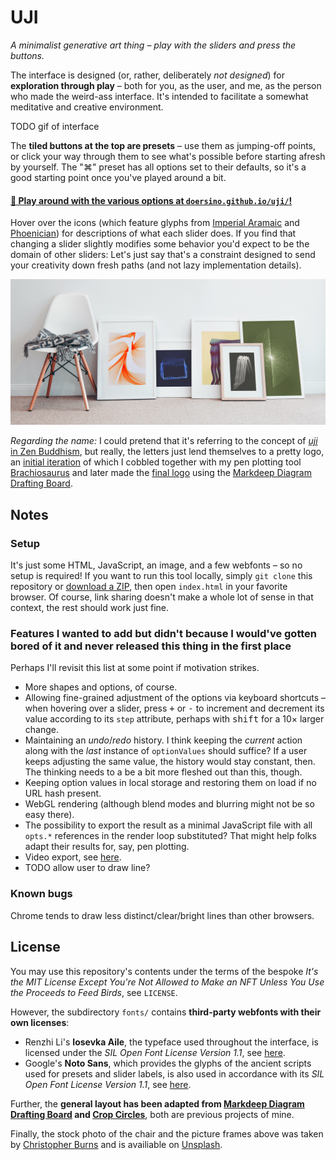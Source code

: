 # UJI

*A minimalist generative art thing – play with the sliders and press the buttons.*

The interface is designed (or, rather, deliberately *not designed*) for **exploration through play** – both for you, as the user, and me, as the person who made the weird-ass interface. It's intended to facilitate a somewhat meditative and creative environment.

TODO gif of interface

The **tiled buttons at the top are presets** – use them as jumping-off points, or click your way through them to see what's possible before starting afresh by yourself. The "⌘" preset has all options set to their defaults, so it's a good starting point once you've played around a bit.

#### [🎨 Play around with the various options at `doersino.github.io/uji/`!](https://doersino.github.io/uji/)

Hover over the icons (which feature glyphs from [Imperial Aramaic](https://en.wikipedia.org/wiki/Imperial_Aramaic#Unicode) and [Phoenician](https://en.wikipedia.org/wiki/Phoenician_alphabet#Unicode)) for descriptions of what each slider does. If you find that changing a slider slightly modifies some behavior you'd expect to be the domain of other sliders: Let's just say that's a constraint designed to send your creativity down fresh paths (and not lazy implementation details).

![This is how your apartment could look with one simple trick!](example.jpg)

*Regarding the name:* I could pretend that it's referring to the concept of [*uji* in Zen Buddhism](https://en.wikipedia.org/wiki/Uji_(Being-Time)), but really, the letters just lend themselves to a pretty logo, an [initial iteration](https://github.com/doersino/brachiosaurus/blob/24fb60c86e037053ed1003a356a7ca1d8135c5fd/examples.py#L413) of which I cobbled together with my pen plotting tool [Brachiosaurus](https://github.com/doersino/brachiosaurus/) and later made the [final logo](https://gist.github.com/doersino/c2c4e3f110b75ac8eef3b46a8ee30d36) using the [Markdeep Diagram Drafting Board](https://github.com/doersino/markdeep-diagram-drafting-board).


## Notes

### Setup

It's just some HTML, JavaScript, an image, and a few webfonts – so no setup is required! If you want to run this tool locally, simply `git clone` this repository or [download a ZIP](https://github.com/doersino/uji/archive/refs/heads/main.zip), then open `index.html` in your favorite browser. Of course, link sharing doesn't make a whole lot of sense in that context, the rest should work just fine.


### Features I wanted to add but didn't because I would've gotten bored of it and never released this thing in the first place

Perhaps I'll revisit this list at some point if motivation strikes.

* More shapes and options, of course.
* Allowing fine-grained adjustment of the options via keyboard shortcuts – when hovering over a slider, press <kbd>+</kbd> or <kbd>-</kbd> to increment and decrement its value according to its `step` attribute, perhaps with <kbd>shift</kbd> for a 10× larger change.
* Maintaining an *undo*/*redo* history. I think keeping the *current* action along with the *last* instance of `optionValues` should suffice? If a user keeps adjusting the same value, the history would stay constant, then. The thinking needs to a be a bit more fleshed out than this, though.
* Keeping option values in local storage and restoring them on load if no URL hash present.
* WebGL rendering (although blend modes and blurring might not be so easy there).
* The possibility to export the result as a minimal JavaScript file with all `opts.*` references in the render loop substituted? That might help folks adapt their results for, say, pen plotting.
* Video export, see [here](https://stackoverflow.com/questions/19235286/convert-html5-canvas-sequence-to-a-video-file/62065826#62065826).
* TODO allow user to draw line?


### Known bugs

Chrome tends to draw less distinct/clear/bright lines than other browsers.


## License

You may use this repository's contents under the terms of the bespoke *It's the MIT License Except You're Not Allowed to Make an NFT Unless You Use the Proceeds to Feed Birds*, see `LICENSE`.

However, the subdirectory `fonts/` contains **third-party webfonts with their own licenses**:

* Renzhi Li's **Iosevka Aile**, the typeface used throughout the interface, is licensed under the *SIL Open Font License Version 1.1*, see [here](https://github.com/be5invis/Iosevka/blob/master/LICENSE.md).
* Google's **Noto Sans**, which provides the glyphs of the ancient scripts used for presets and slider labels, is also used in accordance with its *SIL Open Font License Version 1.1*, see [here](https://github.com/googlefonts/noto-fonts/blob/main/LICENSE).

Further, the **general layout has been adapted from [Markdeep Diagram Drafting Board](https://github.com/doersino/markdeep-diagram-drafting-board) and [Crop Circles](https://github.com/doersino/cropcircles)**, both are previous projects of mine.

Finally, the stock photo of the chair and the picture frames above was taken by [Christopher Burns](https://unsplash.com/photos/BdVQU-NDtA8) and is availiable on [Unsplash](https://unsplash.com/).
